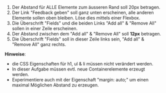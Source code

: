 1. Der Abstand für ALLE Elemente zum äusseren Rand soll 20px betragen.
2. Der Link "Feedback geben" soll ganz unten erscheinen, alle anderen Elemente sollen oben bleiben. Löse dies mittels einer Flexbox.
3. Die Überschrift "Fields" und die beiden Links "Add all" & "Remove All" sollen in einer Zeile erscheinen.
4. Der Abstand zwischen dem "Add all" & "Remove All" soll **12px** betragen.
5. Die Überschrift "Fields" soll in dieser Zeile links sein, "Add all" & "Remove All" ganz rechts.

**Hinweise**:
- die CSS Eigenschaften für h1, ul & li müssen nicht verändert werden.
- In dieser Aufgabe müssen evtl. neue Containerelemente erzeugt werden.
- Experimentiere auch mit der Eigenschaft "margin: auto;" um einen maximal Möglichen Abstand zu erzeugen.